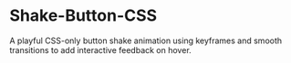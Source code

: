 # Shake-Button-CSS
A playful CSS-only button shake animation using keyframes and smooth transitions to add interactive feedback on hover.
